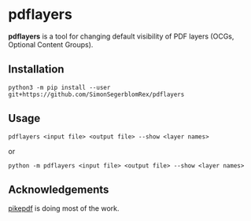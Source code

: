 pdflayers
=========

**pdflayers** is a tool for changing default visibility of PDF layers
(OCGs, Optional Content Groups).

Installation
------------

```shell
python3 -m pip install --user git+https://github.com/SimonSegerblomRex/pdflayers
```

Usage
-----

```
pdflayers <input file> <output file> --show <layer names>
```

or

```
python -m pdflayers <input file> <output file> --show <layer names>
```

Acknowledgements
----------------

[pikepdf](https://github.com/pikepdf/pikepdf) is doing most of the work.
